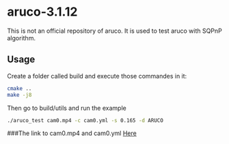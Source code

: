 # aruco-3.1.12
This is not an official repository of aruco. It is used to test aruco with SQPnP algorithm.

## Usage
Create a folder called build and execute those commandes in it:
```bash
cmake ..
make -j8
```

Then go to build/utils and run the example

```bash
./aruco_test cam0.mp4 -c cam0.yml -s 0.165 -d ARUCO

```

###The link to cam0.mp4 and cam0.yml
[Here](https://mega.nz/folder/YsU2AY7L#Of0oChqpFBh34Y0-GOQ7VQ/folder/clUj2ITZ)

